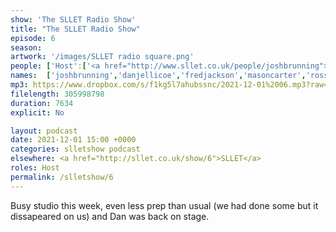 ```yaml
---
show: 'The SLLET Radio Show'
title: "The SLLET Radio Show"
episode: 6
season: 
artwork: '/images/SLLET radio square.png'
people: ['Host':['<a href="http://www.sllet.co.uk/people/joshbrunning">Josh Brunning</a>', '<a href="http://www.sllet.co.uk/people/danjellicoe">Dan Jellicoe</a>'], 'Guests': ['<a href="http://www.sllet.co.uk/people/fredjackson">Fred Jackson</a>','<a href="http://www.sllet.co.uk/people/masoncarter">Mason Carter</a>','<a href="http://www.sllet.co.uk/people/rossgilmour">Ross Gilmour</a>','<a href="http://www.sllet.co.uk/people/alexanderwuytjens/">Alexander Wuytjens</a>','<a href="http://www.sllet.co.uk/people/zsomborszoke">Zsombor Szőke</a>']]
names:  ['joshbrunning','danjellicoe','fredjackson','masoncarter','rossgilmour','alexanderwuytjens','zsomborszoke']
mp3: https://www.dropbox.com/s/f1kg5l7ahubssnc/2021-12-01%2006.mp3?raw=1
filelength: 305998798
duration: 7634
explicit: No

layout: podcast
date: 2021-12-01 15:00 +0000
categories: slletshow podcast
elsewhere: <a href="http://sllet.co.uk/show/6">SLLET</a>
roles: Host
permalink: /slletshow/6
---
```


Busy studio this week, even less prep than usual (we had done some but it dissapeared on us) and Dan was back on stage.
